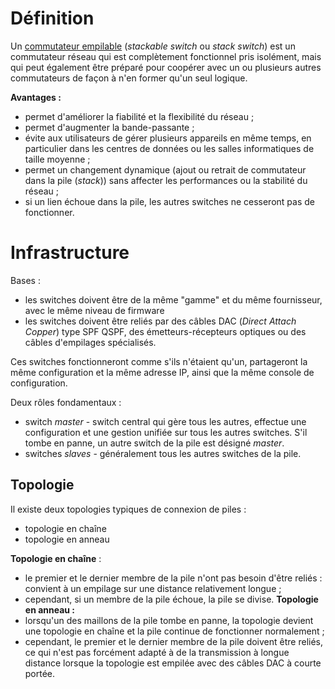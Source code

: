 # Définition

Un [commutateur empilable](https://fr.wikipedia.org/wiki/Commutateur_empilable) (*stackable switch* ou *stack switch*) est un commutateur réseau qui est complètement fonctionnel pris isolément, mais qui peut également être préparé pour coopérer avec un ou plusieurs autres commutateurs de façon à n'en former qu'un seul logique.

**Avantages :** 
- permet d'améliorer la fiabilité et la flexibilité du réseau ; 
- permet d'augmenter la bande-passante ;
- évite aux utilisateurs de gérer plusieurs appareils en même temps, en particulier dans les centres de données ou les salles informatiques de taille moyenne ;
- permet un changement dynamique (ajout ou retrait de commutateur dans la pile (*stack*)) sans affecter les performances ou la stabilité du réseau ;
- si un lien échoue dans la pile, les autres switches ne cesseront pas de fonctionner.

# Infrastructure 

Bases :
- les switches doivent être de la même "gamme" et du même fournisseur, avec le même niveau de firmware
- les switches doivent être reliés par des câbles DAC (*Direct Attach Copper*) type SPF QSPF, des émetteurs-récepteurs optiques ou des câbles d'empilages spécialisés.

Ces switches fonctionneront comme s'ils n'étaient qu'un, partageront la même configuration et la même adresse IP, ainsi que la même console de configuration.

Deux rôles fondamentaux : 
- switch *master* - switch central qui gère tous les autres, effectue une configuration et une gestion unifiée sur tous les autres switches. S'il tombe en panne, un autre switch de la pile est désigné *master*.
- switches *slaves* - généralement tous les autres switches de la pile.

## Topologie 

Il existe deux topologies typiques de connexion de piles : 
- topologie en chaîne 
- topologie en anneau 

**Topologie en chaîne** : 
- le premier et le dernier membre de la pile n'ont pas besoin d'être reliés : convient à un empilage sur une distance relativement longue ; 
- cependant, si un membre de la pile échoue, la pile se divise.
**Topologie en anneau :**
- lorsqu'un des maillons de la pile tombe en panne, la topologie devient une topologie en chaîne et la pile continue de fonctionner normalement ; 
- cependant, le premier et le dernier membre de la pile doivent être reliés, ce qui n'est pas forcément adapté à de la transmission à longue distance lorsque la topologie est empilée avec des câbles DAC à courte portée.


